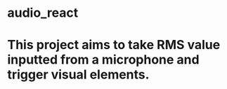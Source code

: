 # audio_react

# This project aims to take RMS value inputted from a microphone and trigger visual elements.

